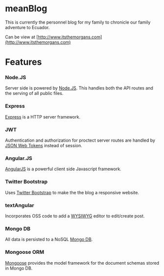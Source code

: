 meanBlog
========

This is currently the personnel blog for my family to chronicle our family adventure to Ecuador.

Can be view at [http://www.itsthemorgans.com](http://www.itsthemorgans.com)


Features
========

### Node.JS
Server side is powered by [Node.JS](http://www.nodejs.org).  This handles both the API routes and the serving of all public files.

### Express
[Express](http://www.expressjs.com) is a HTTP server framework.

### JWT
Authentication and authorization for proctect server routes are handled by [JSON Web Tokens](http://jwt.io/) instead of session.


### Angular.JS
[AngularJS](http://www.angularjs.org) is a powerful client side Javascript framework.

### Twitter Bootstrap
Uses [Twitter Bootstrap](http://www.getbootstrap.com) to make the the blog a responsive website.

### textAngular
Incorporates OSS code to add a [WYSIWYG](http://textangular.com/) editor to edit/create post.

### Mongo DB
All data is persisted to a NoSQL [Mongo DB](http://www.mongodb.com).

### Mongoose ORM
[Mongoose](http://mongoosejs.com/) provides the model framework for the document schemas stored in Mongo DB.